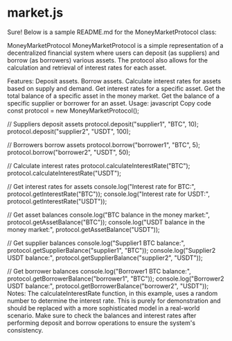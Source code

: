 # market.js


Sure! Below is a sample README.md for the MoneyMarketProtocol class:

MoneyMarketProtocol
MoneyMarketProtocol is a simple representation of a decentralized financial system where users can deposit (as suppliers) and borrow (as borrowers) various assets. The protocol also allows for the calculation and retrieval of interest rates for each asset.

Features:
Deposit assets.
Borrow assets.
Calculate interest rates for assets based on supply and demand.
Get interest rates for a specific asset.
Get the total balance of a specific asset in the money market.
Get the balance of a specific supplier or borrower for an asset.
Usage:
javascript
Copy code
const protocol = new MoneyMarketProtocol();

// Suppliers deposit assets
protocol.deposit("supplier1", "BTC", 10);
protocol.deposit("supplier2", "USDT", 100);

// Borrowers borrow assets
protocol.borrow("borrower1", "BTC", 5);
protocol.borrow("borrower2", "USDT", 50);

// Calculate interest rates
protocol.calculateInterestRate("BTC");
protocol.calculateInterestRate("USDT");

// Get interest rates for assets
console.log("Interest rate for BTC:", protocol.getInterestRate("BTC"));
console.log("Interest rate for USDT:", protocol.getInterestRate("USDT"));

// Get asset balances
console.log("BTC balance in the money market:", protocol.getAssetBalance("BTC"));
console.log("USDT balance in the money market:", protocol.getAssetBalance("USDT"));

// Get supplier balances
console.log("Supplier1 BTC balance:", protocol.getSupplierBalance("supplier1", "BTC"));
console.log("Supplier2 USDT balance:", protocol.getSupplierBalance("supplier2", "USDT"));

// Get borrower balances
console.log("Borrower1 BTC balance:", protocol.getBorrowerBalance("borrower1", "BTC"));
console.log("Borrower2 USDT balance:", protocol.getBorrowerBalance("borrower2", "USDT"));
Notes:
The calculateInterestRate function, in this example, uses a random number to determine the interest rate. This is purely for demonstration and should be replaced with a more sophisticated model in a real-world scenario.
Make sure to check the balances and interest rates after performing deposit and borrow operations to ensure the system's consistency.
